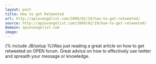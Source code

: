 ```yaml
---
layout: post
title: How to get Retweeted
url: http://apievangelist.com/2009/02/19/how-to-get-retweeted/
source: http://apievangelist.com/2009/02/19/how-to-get-retweeted/
domain: apievangelist.com
image: 
---
```

{% include JB/setup %}Was just reading a great article on how to get retweeted on OPEN forum.
Great advice on how to effectively use twitter and spreadh your message or knowledge.